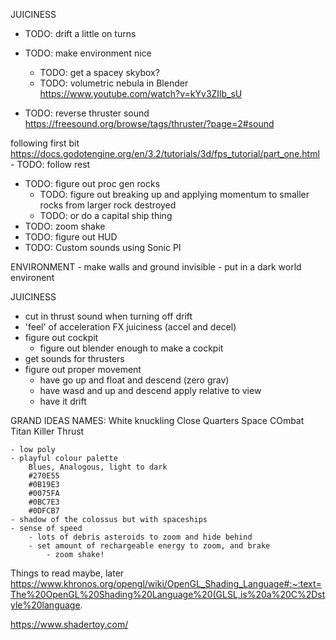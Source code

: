 JUICINESS

- TODO: drift a little on turns

- TODO: make environment nice
	- TODO: get a spacey skybox?
	- TODO: volumetric nebula in Blender
		https://www.youtube.com/watch?v=kYv3ZIlb_sU

- TODO: reverse thruster sound https://freesound.org/browse/tags/thruster/?page=2#sound

following first bit https://docs.godotengine.org/en/3.2/tutorials/3d/fps_tutorial/part_one.html 
	- TODO: follow rest
- TODO: figure out proc gen rocks
   - TODO: figure out breaking up and applying momentum to smaller rocks from larger rock destroyed
	- TODO: or do a capital ship thing
- TODO: zoom shake
- TODO: figure out HUD
- TODO: Custom sounds using Sonic PI


ENVIRONMENT
    -  make walls and ground invisible
    -  put in a dark world environent
	
JUICINESS
- cut in thrust sound when turning off drift
- 'feel' of acceleration FX juiciness (accel and decel)
-  figure out cockpit
    -  figure out blender enough to make a cockpit
- get sounds for thrusters
-  figure out proper movement
    - have go up and float and descend (zero grav)
    - have wasd and up and descend apply relative to view 
	- have it drift
	
	
	
	
	
	
	
GRAND IDEAS
NAMES:
	White knuckling
	Close Quarters Space COmbat
	Titan Killer
	Thrust
	
	- low poly
	- playful colour palette
		Blues, Analogous, light to dark
		#270E55 
		#0B19E3
		#0075FA
		#0BC7E3
		#0DFCB7
	- shadow of the colossus but with spaceships
	- sense of speed
		- lots of debris asteroids to zoom and hide behind
		- set amount of rechargeable energy to zoom, and brake
			- zoom shake!
			
Things to read maybe, later
https://www.khronos.org/opengl/wiki/OpenGL_Shading_Language#:~:text=The%20OpenGL%20Shading%20Language%20(GLSL,is%20a%20C%2Dstyle%20language.

https://www.shadertoy.com/
